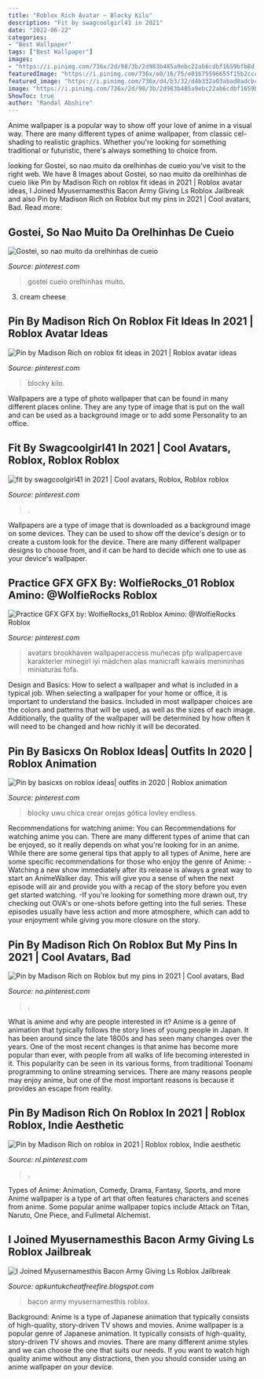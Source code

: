 ```yaml
---
title: "Roblox Rich Avatar ~ Blocky Kilo"
description: "Fit by swagcoolgirl41 in 2021"
date: "2022-06-22"
categories:
- "Best Wallpaper"
tags: ["Best Wallpaper"]
images:
- "https://i.pinimg.com/736x/2d/98/3b/2d983b485a9ebc22ab6cdbf1659bfb8d.jpg"
featuredImage: "https://i.pinimg.com/736x/e0/16/75/e01675596655f15b2ccca447dcdc31df.jpg"
featured_image: "https://i.pinimg.com/736x/d4/b3/32/d4b332a03abad0adcbcb41bf056b081c.jpg"
image: "https://i.pinimg.com/736x/2d/98/3b/2d983b485a9ebc22ab6cdbf1659bfb8d.jpg"
ShowToc: true
author: "Randal Abshire"
---
```



Anime wallpaper is a popular way to show off your love of anime in a visual way. There are many different types of anime wallpaper, from classic cel-shading to realistic graphics. Whether you're looking for something traditional or futuristic, there's always something to choice from.

	

		
looking for Gostei, so nao muito da orelhinhas de cueio you've visit to the right web. We have 8 Images about Gostei, so nao muito da orelhinhas de cueio like Pin by Madison Rich on roblox fit ideas in 2021 | Roblox avatar ideas, I Joined Myusernamesthis Bacon Army Giving Ls Roblox Jailbreak and also Pin by Madison Rich on Roblox but my pins in 2021 | Cool avatars, Bad. Read more:
		
    
## Gostei, So Nao Muito Da Orelhinhas De Cueio

<img loading=lazy src="https://i.pinimg.com/736x/2d/98/3b/2d983b485a9ebc22ab6cdbf1659bfb8d.jpg" onerror="this.onerror=null;this.src='https://tse3.mm.bing.net/th?id=OIP.kzOvo2uqtMNoGdZRSDEeMwHaJX&amp;pid=15.1';" alt="Gostei, so nao muito da orelhinhas de cueio">

_Source: pinterest.com_

>gostei cueio orelhinhas muito. 

	

3. cream cheese 

    
## Pin By Madison Rich On Roblox Fit Ideas In 2021 | Roblox Avatar Ideas

<img loading=lazy src="https://i.pinimg.com/736x/47/1a/b5/471ab5421fedba053d7db6bd52841879.jpg" onerror="this.onerror=null;this.src='https://tse3.mm.bing.net/th?id=OIP.V4-4n0BTfg_UTku9JITPuAAAAA&amp;pid=15.1';" alt="Pin by Madison Rich on roblox fit ideas in 2021 | Roblox avatar ideas">

_Source: pinterest.com_

>blocky kilo. 

	



Wallpapers are a type of photo wallpaper that can be found in many different places online. They are any type of image that is put on the wall and can be used as a background image or to add some Personality to an office.

    
## Fit By Swagcoolgirl41 In 2021 | Cool Avatars, Roblox, Roblox Roblox

<img loading=lazy src="https://i.pinimg.com/736x/ea/78/ba/ea78baaa6ff1f16a1158f4f3f6b247c1.jpg" onerror="this.onerror=null;this.src='https://tse3.mm.bing.net/th?id=OIP.OFJARMyKfEye-2lVnsE-IQHaQM&amp;pid=15.1';" alt="fit by swagcoolgirl41 in 2021 | Cool avatars, Roblox, Roblox roblox">

_Source: pinterest.com_

>. 

	

Wallpapers are a type of image that is downloaded as a background image on some devices. They can be used to show off the device's design or to create a custom look for the device. There are many different wallpaper designs to choose from, and it can be hard to decide which one to use as your device's wallpaper.

    
## Practice GFX GFX By: WolfieRocks_01 Roblox Amino: @WolfieRocks Roblox

<img loading=lazy src="https://i.pinimg.com/736x/b1/53/f3/b153f33ae685f343c02d2c3ebc57e23b.jpg" onerror="this.onerror=null;this.src='https://tse3.mm.bing.net/th?id=OIP.qiWy82hTJo06077vDdryuAHaHZ&amp;pid=15.1';" alt="Practice GFX GFX by: WolfieRocks_01 Roblox Amino: @WolfieRocks Roblox">

_Source: pinterest.com_

>avatars brookhaven wallpaperaccess muñecas pfp wallpapercave karakterler minegirl iyi mädchen alas manicraft kawaiis menininhas miniaturas fofa. 

	

Design and Basics: How to select a wallpaper and what is included in a typical job.
When selecting a wallpaper for your home or office, it is important to understand the basics. Included in most wallpaper choices are the colors and patterns that will be used, as well as the sizes of each image. Additionally, the quality of the wallpaper will be determined by how often it will need to be changed and how richly it will be decorated.

    
## Pin By Basicxs On Roblox Ideas| Outfits In 2020 | Roblox Animation

<img loading=lazy src="https://i.pinimg.com/736x/e0/16/75/e01675596655f15b2ccca447dcdc31df.jpg" onerror="this.onerror=null;this.src='https://tse3.mm.bing.net/th?id=OIP.3ZQyLaClTd-FnK1eHsmsoAAAAA&amp;pid=15.1';" alt="Pin by basicxs on roblox ideas| outfits in 2020 | Roblox animation">

_Source: pinterest.com_

>blocky uwu chica crear orejas gótica lovley endless. 

	

Recommendations for watching anime: You can
Recommendations for watching anime you can. There are many different types of anime that can be enjoyed, so it really depends on what you're looking for in an anime. While there are some general tips that apply to all types of Anime, here are some specific recommendations for those who enjoy the genre of Anime: 
-Watching a new show immediately after its release is always a great way to start an AnimeWalker day. This will give you a sense of when the next episode will air and provide you with a recap of the story before you even get started watching. 
-If you're looking for something more drawn out, try checking out OVA's or one-shots before getting into the full series. These episodes usually have less action and more atmosphere, which can add to your enjoyment while giving you more closure on the story.

    
## Pin By Madison Rich On Roblox But My Pins In 2021 | Cool Avatars, Bad

<img loading=lazy src="https://i.pinimg.com/736x/d4/b3/32/d4b332a03abad0adcbcb41bf056b081c.jpg" onerror="this.onerror=null;this.src='https://tse4.mm.bing.net/th?id=OIP.Yq0hRNfpQVjzdA052qlwsQHaO0&amp;pid=15.1';" alt="Pin by Madison Rich on Roblox but my pins in 2021 | Cool avatars, Bad">

_Source: no.pinterest.com_

>. 

	

What is anime and why are people interested in it?
Anime is a genre of animation that typically follows the story lines of young people in Japan. It has been around since the late 1800s and has seen many changes over the years. One of the most recent changes is that anime has become more popular than ever, with people from all walks of life becoming interested in it. This popularity can be seen in its various forms, from traditional Toonami programming to online streaming services. There are many reasons people may enjoy anime, but one of the most important reasons is because it provides an escape from reality.

    
## Pin By Madison Rich On Roblox In 2021 | Roblox Roblox, Indie Aesthetic

<img loading=lazy src="https://i.pinimg.com/736x/7c/b6/33/7cb6333def1bbf8b538c59b3da00de28.jpg" onerror="this.onerror=null;this.src='https://tse4.mm.bing.net/th?id=OIP.B4cp5nElE9QYZA_jWrC2_QHaNK&amp;pid=15.1';" alt="Pin by Madison Rich on roblox in 2021 | Roblox roblox, Indie aesthetic">

_Source: nl.pinterest.com_

>. 

	

Types of Anime: Animation, Comedy, Drama, Fantasy, Sports, and more
Anime wallpaper is a type of art that often features characters and scenes from anime. Some popular anime wallpaper topics include Attack on Titan, Naruto, One Piece, and Fullmetal Alchemist.

    
## I Joined Myusernamesthis Bacon Army Giving Ls Roblox Jailbreak

<img loading=lazy src="https://lh5.googleusercontent.com/proxy/7PlG1Zn0yn8VDhLEGTFA5SFNRFdqONXcQcYRb3TKSvkMoNKJL5fWk1bK3s5di2HJmDT7Kk4qK4TqF-F0NIEFiiYQKVbshUh5=w1200-h630-pd" onerror="this.onerror=null;this.src='https://tse3.mm.bing.net/th?id=OIP.UiiFK5SDhzPyfyInHUfphQHaD4&amp;pid=15.1';" alt="I Joined Myusernamesthis Bacon Army Giving Ls Roblox Jailbreak">

_Source: apkuntukcheatfreefire.blogspot.com_

>bacon army myusernamesthis roblox. 

	

Background: Anime is a type of Japanese animation that typically consists of high-quality, story-driven TV shows and movies.
Anime wallpaper is a popular genre of Japanese animation. It typically consists of high-quality, story-driven TV shows and movies. There are many different anime styles and we can choose the one that suits our needs. If you want to watch high quality anime without any distractions, then you should consider using an anime wallpaper on your device.

